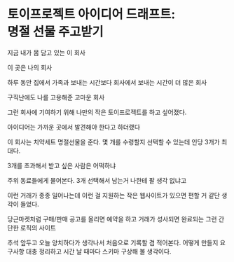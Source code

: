 # 토이프로젝트 아이디어 드래프트:<br>명절 선물 주고받기

지금 내가 몸 담고 있는 이 회사

이 곳은 나의 회사

하루 동안 집에서 가족과 보내는 시간보다 회사에서 보내는 시간이 더 많은 회사

구직난에도 나를 고용해준 고마운 회사

그런 회사에 기여하기 위해 나만의 작은 토이프로젝트를 하고 싶어졌다.

아이디어는 가까운 곳에서 발견해야 한다고 하더랬다

이 회사는 치약세트 명절선물을 준다. 몇 개를 수령할지 선택할 수 있는데 인당 3개가 최대다.

3개를 초과해서 받고 싶은 사람은 어떡하냐

주위 동료들에게 물어본다. 3개 선택해서 남는거 나한테 팔 생각 없냐고

이런 거래가 종종 일어나는데 이런 걸 지원하는 작은 웹사이트가 있으면 편할 거 같단 생각이 들었다.

당근마켓처럼 구매/판매 공고를 올리면 예약을 하고 거래가 성사되면 완료되는 그런 간단한 로직의 사이트

추석 앞두고 오늘 양치하다가 생각나서 처음으로 기록할 겸 적어본다. 어떻게 만들지 요구사항 대충 정리하고 시간 날 때마다 스키마 구상해 볼 생각이다.
